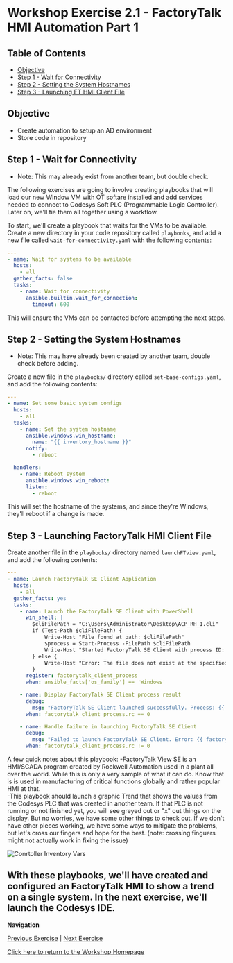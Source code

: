 # Workshop Exercise 2.1 - FactoryTalk HMI Automation Part 1

## Table of Contents

* [Objective](#objective)
* [Step 1 - Wait for Connectivity](#step-1---wait-for-connectivity)
* [Step 2 - Setting the System Hostnames](#step-2---setting-the-system-hostnames)
* [Step 3 - Launching FT HMI Client File](#step-3---Launching-FactoryTalk-HMI-Client-File)

## Objective

* Create automation to setup an AD environment
* Store code in repository

## Step 1 - Wait for Connectivity
- Note: This may already exist from another team, but double check.

The following exercises are going to involve creating playbooks that will load our new Window VM with OT softare installed and add services needed to connect to Codesys Soft PLC (Programmable Logic Controller). Later on, we'll tie them all together using a workflow.

To start, we'll create a playbook that waits for the VMs to be available. Create a new directory in your code repository called `playbooks`, and add a new file called `wait-for-connectivity.yaml` with the following contents:

```yaml
---
- name: Wait for systems to be available
  hosts:
    - all
  gather_facts: false
  tasks:
    - name: Wait for connectivity
      ansible.builtin.wait_for_connection:
        timeout: 600
```

This will ensure the VMs can be contacted before attempting the next steps.

## Step 2 - Setting the System Hostnames
- Note: This may have already been created by another team, double check before adding.

Create a new file in the `playbooks/` directory called `set-base-configs.yaml`, and add the following contents:

```yaml
---
- name: Set some basic system configs
  hosts:
    - all
  tasks:
    - name: Set the system hostname
      ansible.windows.win_hostname:
        name: "{{ inventory_hostname }}"
      notify:
        - reboot

  handlers:
    - name: Reboot system
      ansible.windows.win_reboot:
      listen:
        - reboot
```

This will set the hostname of the systems, and since they're Windows, they'll reboot if a change is made.

## Step 3 - Launching FactoryTalk HMI Client File
Create another file in the `playbooks/` directory named `launchFTview.yaml`, and add the following contents:

```yaml
---
- name: Launch FactoryTalk SE Client Application
  hosts: 
    - all
  gather_facts: yes
  tasks:
    - name: Launch the FactoryTalk SE Client with PowerShell
      win_shell: |
        $cliFilePath = "C:\Users\Administrator\Desktop\ACP_RH_1.cli"
        if (Test-Path $cliFilePath) {
            Write-Host "File found at path: $cliFilePath"
            $process = Start-Process -FilePath $cliFilePath
            Write-Host "Started FactoryTalk SE Client with process ID: $($process.Id)"
        } else {
            Write-Host "Error: The file does not exist at the specified path."
        }
      register: factorytalk_client_process
      when: ansible_facts['os_family'] == 'Windows'

    - name: Display FactoryTalk SE Client process result
      debug:
        msg: "FactoryTalk SE Client launched successfully. Process: {{ factorytalk_client_process.stdout }}"
      when: factorytalk_client_process.rc == 0

    - name: Handle failure in launching FactoryTalk SE Client
      debug:
        msg: "Failed to launch FactoryTalk SE Client. Error: {{ factorytalk_client_process.stderr }}"
      when: factorytalk_client_process.rc != 0

```

A few quick notes about this playbook:
-FactoryTalk View SE is an HMI/SCADA program created by Rockwell Automation used in a plant all over the world. While this is only a very sample of what it can do. Know that is is used in manufacturing of critical functions globally and rather popular HMI at that.  
-This playbook should launch a graphic Trend that shows the values from the Codesys PLC that was created in another team. If that PLC is not running or not finished yet, you will see greyed out or "x" out things on the display. But no worries, we have some other things to check out. If we don't have other pieces working, we have some ways to mitigate the problems, but let's cross our fingers and hope for the best. (note: crossing finguers might not actually work in fixing the issue)

![Conrtoller Inventory Vars](../.images/controller-inventory-vars.png)

With these playbooks, we'll have created and configured an FactoryTalk HMI to show a trend on a single system. In the next exercise, we'll launch the Codesys IDE. 
---
**Navigation**

[Previous Exercise](../1.4-adding-chart-to-argocd/) | [Next Exercise](../2.2-codesys-automation/)

[Click here to return to the Workshop Homepage](../../README.md)
